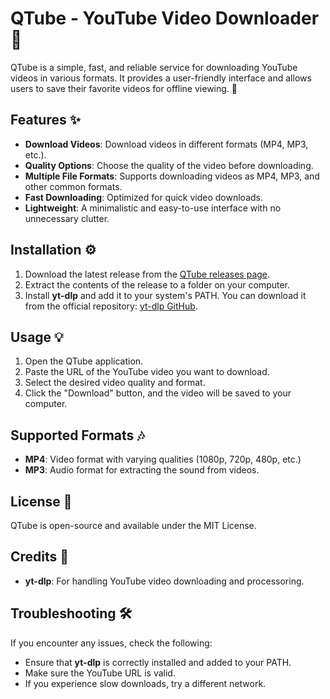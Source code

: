 # QTube - YouTube Video Downloader 🎥

QTube is a simple, fast, and reliable service for downloading YouTube videos in various formats. It provides a user-friendly interface and allows users to save their favorite videos for offline viewing. 🚀

## Features ✨

- **Download Videos**: Download videos in different formats (MP4, MP3, etc.).
- **Quality Options**: Choose the quality of the video before downloading.
- **Multiple File Formats**: Supports downloading videos as MP4, MP3, and other common formats.
- **Fast Downloading**: Optimized for quick video downloads.
- **Lightweight**: A minimalistic and easy-to-use interface with no unnecessary clutter.

## Installation ⚙️

1. Download the latest release from the [QTube releases page](https://github.com/RealMVG/QTube/releases).
2. Extract the contents of the release to a folder on your computer.
3. Install **yt-dlp** and add it to your system's PATH. You can download it from the official repository: [yt-dlp GitHub](https://github.com/yt-dlp/yt-dlp).

## Usage 💡

1. Open the QTube application.
2. Paste the URL of the YouTube video you want to download.
3. Select the desired video quality and format.
4. Click the "Download" button, and the video will be saved to your computer.

## Supported Formats 🎶

- **MP4**: Video format with varying qualities (1080p, 720p, 480p, etc.)
- **MP3**: Audio format for extracting the sound from videos.

## License 📝

QTube is open-source and available under the MIT License.

## Credits 🙌

- **yt-dlp**: For handling YouTube video downloading and processoring.

## Troubleshooting 🛠️

If you encounter any issues, check the following:

- Ensure that **yt-dlp** is correctly installed and added to your PATH.
- Make sure the YouTube URL is valid.
- If you experience slow downloads, try a different network.

